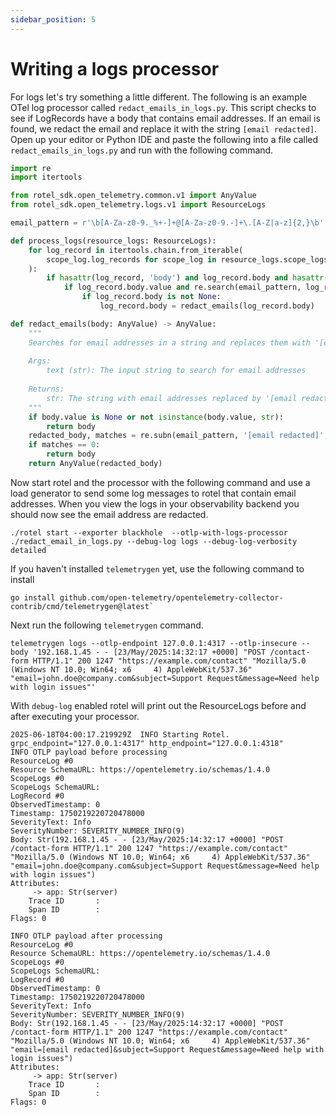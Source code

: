 ```yaml
---
sidebar_position: 5
---
```


# Writing a logs processor

For logs let's try something a little different. The following is an example OTel log processor called
`redact_emails_in_logs.py`. This script checks to see if LogRecords have a body that contains email addresses.
If an email is found, we redact the email and replace it with the string `[email redacted]`.
Open up your editor or Python IDE and paste the following into a file called `redact_emails_in_logs.py` and run with the
following command.

```python title="redact_emails_in_logs.py"
import re
import itertools

from rotel_sdk.open_telemetry.common.v1 import AnyValue
from rotel_sdk.open_telemetry.logs.v1 import ResourceLogs

email_pattern = r'\b[A-Za-z0-9._%+-]+@[A-Za-z0-9.-]+\.[A-Z|a-z]{2,}\b'

def process_logs(resource_logs: ResourceLogs):
    for log_record in itertools.chain.from_iterable(
        scope_log.log_records for scope_log in resource_logs.scope_logs
    ):
        if hasattr(log_record, 'body') and log_record.body and hasattr(log_record.body, 'value'):
            if log_record.body.value and re.search(email_pattern, log_record.body.value):
                if log_record.body is not None:
                    log_record.body = redact_emails(log_record.body)

def redact_emails(body: AnyValue) -> AnyValue:
    """
    Searches for email addresses in a string and replaces them with '[email redacted]'
    
    Args:
        text (str): The input string to search for email addresses
        
    Returns:
        str: The string with email addresses replaced by '[email redacted]'
    """
    if body.value is None or not isinstance(body.value, str):
        return body
    redacted_body, matches = re.subn(email_pattern, '[email redacted]', body.value)
    if matches == 0:
        return body
    return AnyValue(redacted_body)
```

Now start rotel and the processor with the following command and use a load generator to send some log messages to rotel
that contain email addresses.
When you view the logs in your observability backend you should now see the email address are redacted.

```commandline
./rotel start --exporter blackhole  --otlp-with-logs-processor ./redact_email_in_logs.py --debug-log logs --debug-log-verbosity detailed
```

If you haven't installed `telemetrygen` yet, use the following command to install 

```commandline
go install github.com/open-telemetry/opentelemetry-collector-contrib/cmd/telemetrygen@latest`
```

Next run the following `telemetrygen` command. 

```text
telemetrygen logs --otlp-endpoint 127.0.0.1:4317 --otlp-insecure --body '192.168.1.45 - - [23/May/2025:14:32:17 +0000] "POST /contact-form HTTP/1.1" 200 1247 "https://example.com/contact" "Mozilla/5.0 (Windows NT 10.0; Win64; x6     4) AppleWebKit/537.36" "email=john.doe@company.com&subject=Support Request&message=Need help with login issues"'
```

With `debug-log` enabled rotel will print out the ResourceLogs before and after executing your processor.

```
2025-06-18T04:00:17.219929Z  INFO Starting Rotel. grpc_endpoint="127.0.0.1:4317" http_endpoint="127.0.0.1:4318"
INFO OTLP payload before processing
ResourceLog #0
Resource SchemaURL: https://opentelemetry.io/schemas/1.4.0
ScopeLogs #0
ScopeLogs SchemaURL: 
LogRecord #0
ObservedTimestamp: 0
Timestamp: 1750219220720478000
SeverityText: Info
SeverityNumber: SEVERITY_NUMBER_INFO(9)
Body: Str(192.168.1.45 - - [23/May/2025:14:32:17 +0000] "POST /contact-form HTTP/1.1" 200 1247 "https://example.com/contact" "Mozilla/5.0 (Windows NT 10.0; Win64; x6     4) AppleWebKit/537.36" "email=john.doe@company.com&subject=Support Request&message=Need help with login issues")
Attributes:
     -> app: Str(server)
    Trace ID       : 
    Span ID        : 
Flags: 0

INFO OTLP payload after processing
ResourceLog #0
Resource SchemaURL: https://opentelemetry.io/schemas/1.4.0
ScopeLogs #0
ScopeLogs SchemaURL: 
LogRecord #0
ObservedTimestamp: 0
Timestamp: 1750219220720478000
SeverityText: Info
SeverityNumber: SEVERITY_NUMBER_INFO(9)
Body: Str(192.168.1.45 - - [23/May/2025:14:32:17 +0000] "POST /contact-form HTTP/1.1" 200 1247 "https://example.com/contact" "Mozilla/5.0 (Windows NT 10.0; Win64; x6     4) AppleWebKit/537.36" "email=[email redacted]&subject=Support Request&message=Need help with login issues")
Attributes:
     -> app: Str(server)
    Trace ID       : 
    Span ID        : 
Flags: 0
```
